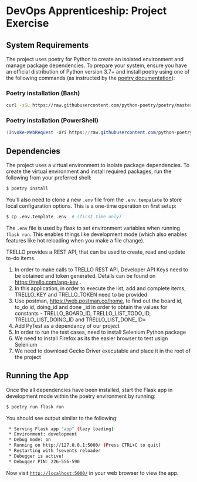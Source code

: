 # DevOps Apprenticeship: Project Exercise

## System Requirements

The project uses poetry for Python to create an isolated environment and manage package dependencies. To prepare your system, ensure you have an official distribution of Python version 3.7+ and install poetry using one of the following commands (as instructed by the [poetry documentation](https://python-poetry.org/docs/#system-requirements)):

### Poetry installation (Bash)

```bash
curl -sSL https://raw.githubusercontent.com/python-poetry/poetry/master/get-poetry.py | python
```

### Poetry installation (PowerShell)

```powershell
(Invoke-WebRequest -Uri https://raw.githubusercontent.com/python-poetry/poetry/master/get-poetry.py -UseBasicParsing).Content | python
```

## Dependencies

The project uses a virtual environment to isolate package dependencies. To create the virtual environment and install required packages, run the following from your preferred shell:

```bash
$ poetry install
```

You'll also need to clone a new `.env` file from the `.env.tempalate` to store local configuration options. This is a one-time operation on first setup:

```bash
$ cp .env.template .env  # (first time only)
```

The `.env` file is used by flask to set environment variables when running `flask run`. This enables things like development mode (which also enables features like hot reloading when you make a file change).


TRELLO provides a REST API, that can be used to create, read and update to-do items. 
1. In order to make calls to TRELLO REST API, Developer API Keys need to be obtained and token generated. Details can be found on https://trello.com/app-key . 
2. In this application, in order to execute the list, add and complete items, TRELLO_KEY and TRELLO_TOKEN need to be provided
3. Use postman, https://web.postman.co/home, to find out the board id, to_do id, doing_id and done _id in order to obtain the values for constants - TRELLO_BOARD_ID, TRELLO_LIST_TODO_ID, TRELLO_LIST_DOING_ID and TRELLO_LIST_DONE_ID=
4. Add PyTest as a dependancy of our project
5. In order to run the test cases, need to install Selenium Python package
6. We need to install Firefox as its the easier browser to test usign Selenium
7. We need to download Gecko Driver executable and place it in the root of the project

## Running the App

Once the all dependencies have been installed, start the Flask app in development mode within the poetry environment by running:
```bash
$ poetry run flask run
```

You should see output similar to the following:
```bash
 * Serving Flask app "app" (lazy loading)
 * Environment: development
 * Debug mode: on
 * Running on http://127.0.0.1:5000/ (Press CTRL+C to quit)
 * Restarting with fsevents reloader
 * Debugger is active!
 * Debugger PIN: 226-556-590
```
Now visit [`http://localhost:5000/`](http://localhost:5000/) in your web browser to view the app.

